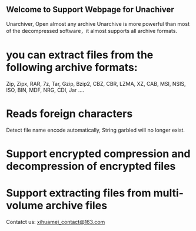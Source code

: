 ## Welcome to Support Webpage for Unachiver

Unarchiver, Open almost any archive
Unarchive is more powerful than most of the decompressed software，it almost supports all archive formats.

# you can extract files from the following archive formats:
Zip, Zipx, RAR, 7z, Tar, Gzip, Bzip2, CBZ, CBR, LZMA, XZ, CAB, MSI, NSIS, ISO, BIN, MDF, NRG, CDI, Jar ….

# Reads foreign characters
Detect file name encode automatically, String garbled will no longer exist.

# Support encrypted compression and decompression of encrypted files

# Support extracting files from multi-volume archive files


Contatct us: xihuamei_contact@163.com



